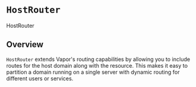 # ``HostRouter``

HostRouter

## Overview

`HostRouter` extends Vapor's routing capabilities by allowing you to include routes for the host domain along with the resource. This makes it easy to partition a domain running on a single server with dynamic routing for different users or services.
